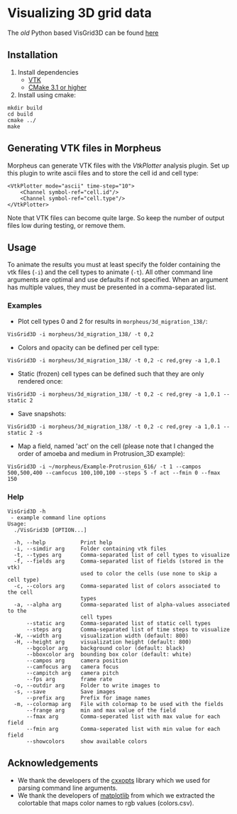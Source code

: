 # Visualizing 3D grid data

The *old* Python based VisGrid3D can be found [here](https://github.com/margrietpalm/VisGrid3D-python)

## Installation

1. Install dependencies 
    - [VTK](http://www.vtk.org/)
    - [CMake 3.1 or higher](https://cmake.org/)
2. Install using cmake:
```
mkdir build
cd build
cmake ../
make
```


## Generating VTK files in Morpheus
Morpheus can generate VTK files with the *VtkPlotter* analysis plugin. Set up this plugin to write ascii files and
 to store the cell id and cell type:

```
<VtkPlotter mode="ascii" time-step="10">
	<Channel symbol-ref="cell.id"/>
	<Channel symbol-ref="cell.type"/>
</VtkPlotter>
```

Note that VTK files can become quite large. So keep the number of output files low during testing, or remove them.


## Usage

To animate the results you must at least specify the folder containing the vtk files (`-i`) and the cell types
to animate (`-t`). All other command line arguments are optimal and use defaults if not specified. When an argument
has multiple values, they must be presented in a comma-separated list.

### Examples


- Plot cell types 0 and 2 for results in `morpheus/3d_migration_138/`:

```VisGrid3D -i morpheus/3d_migration_138/ -t 0,2```

- Colors and opacity can be defined per cell type:

```VisGrid3D -i morpheus/3d_migration_138/ -t 0,2 -c red,grey -a 1,0.1```

- Static (frozen) cell types can be defined such that they are only rendered once:

```VisGrid3D -i morpheus/3d_migration_138/ -t 0,2 -c red,grey -a 1,0.1 --static 2```

- Save snapshots:

```VisGrid3D -i morpheus/3d_migration_138/ -t 0,2 -c red,grey -a 1,0.1 --static 2 -s```

- Map a field, named 'act' on the cell (please note that I changed the order of amoeba and medium in Protrusion_3D example):

```VisGrid3D -i ~/morpheus/Example-Protrusion_616/ -t 1 --campos 500,500,400 --camfocus 100,100,100 --steps 5 -f act --fmin 0 --fmax 150```



### Help

```
VisGrid3D -h
 - example command line options
Usage:
  ./VisGrid3D [OPTION...]

  -h, --help           Print help
  -i, --simdir arg     Folder containing vtk files
  -t, --types arg      Comma-separated list of cell types to visualize
  -f, --fields arg     Comma-separated list of fields (stored in the vtk)
                       used to color the cells (use none to skip a cell type)
  -c, --colors arg     Comma-separated list of colors associated to the cell
                       types
  -a, --alpha arg      Comma-separated list of alpha-values associated to the
                       cell types
      --static arg     Comma-separated list of static cell types
      --steps arg      Comma-separated list of time steps to visualize
  -W, --width arg      visualization width (default: 800)
  -H, --height arg     visualization height (default: 800)
      --bgcolor arg    background color (default: black)
      --bboxcolor arg  bounding box color (default: white)
      --campos arg     camera position
      --camfocus arg   camera focus
      --campitch arg   camera pitch
      --fps arg        frame rate
  -o, --outdir arg     Folder to write images to
  -s, --save           Save images
      --prefix arg     Prefix for image names
  -m, --colormap arg   File with colormap to be used with the fields
      --frange arg     min and max value of the field
      --fmax arg       Comma-seperated list with max value for each field
      --fmin arg       Comma-seperated list with min value for each field
      --showcolors     show available colors
```


## Acknowledgements
- We thank the developers of the [cxxopts](https://github.com/jarro2783/cxxopts) library which we used for parsing command line arguments.
- We thank the developers of [matplotlib](http://matplotlib.org/) from which we extracted the colortable that maps color names to rgb values (colors.csv).
